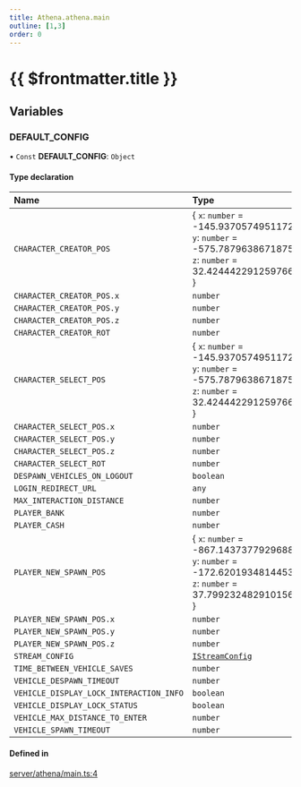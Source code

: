 ```yaml
---
title: Athena.athena.main
outline: [1,3]
order: 0
---
```


# {{ $frontmatter.title }}


## Variables

### DEFAULT\_CONFIG

• `Const` **DEFAULT\_CONFIG**: `Object`

#### Type declaration

| Name | Type |
| :------ | :------ |
| `CHARACTER_CREATOR_POS` | { `x`: `number` = -145.9370574951172; `y`: `number` = -575.7879638671875; `z`: `number` = 32.424442291259766 } |
| `CHARACTER_CREATOR_POS.x` | `number` |
| `CHARACTER_CREATOR_POS.y` | `number` |
| `CHARACTER_CREATOR_POS.z` | `number` |
| `CHARACTER_CREATOR_ROT` | `number` |
| `CHARACTER_SELECT_POS` | { `x`: `number` = -145.9370574951172; `y`: `number` = -575.7879638671875; `z`: `number` = 32.424442291259766 } |
| `CHARACTER_SELECT_POS.x` | `number` |
| `CHARACTER_SELECT_POS.y` | `number` |
| `CHARACTER_SELECT_POS.z` | `number` |
| `CHARACTER_SELECT_ROT` | `number` |
| `DESPAWN_VEHICLES_ON_LOGOUT` | `boolean` |
| `LOGIN_REDIRECT_URL` | `any` |
| `MAX_INTERACTION_DISTANCE` | `number` |
| `PLAYER_BANK` | `number` |
| `PLAYER_CASH` | `number` |
| `PLAYER_NEW_SPAWN_POS` | { `x`: `number` = -867.1437377929688; `y`: `number` = -172.6201934814453; `z`: `number` = 37.799232482910156 } |
| `PLAYER_NEW_SPAWN_POS.x` | `number` |
| `PLAYER_NEW_SPAWN_POS.y` | `number` |
| `PLAYER_NEW_SPAWN_POS.z` | `number` |
| `STREAM_CONFIG` | [`IStreamConfig`](../interfaces/shared_interfaces_iStream_IStreamConfig.md) |
| `TIME_BETWEEN_VEHICLE_SAVES` | `number` |
| `VEHICLE_DESPAWN_TIMEOUT` | `number` |
| `VEHICLE_DISPLAY_LOCK_INTERACTION_INFO` | `boolean` |
| `VEHICLE_DISPLAY_LOCK_STATUS` | `boolean` |
| `VEHICLE_MAX_DISTANCE_TO_ENTER` | `number` |
| `VEHICLE_SPAWN_TIMEOUT` | `number` |

#### Defined in

[server/athena/main.ts:4](https://github.com/Stuyk/altv-athena/blob/fd05e62/src/core/server/athena/main.ts#L4)
